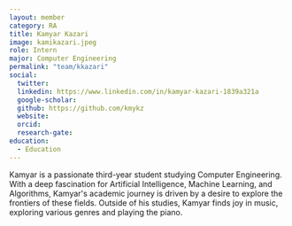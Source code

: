 ```yaml
---
layout: member
category: RA
title: Kamyar Kazari
image: kamikazari.jpeg
role: Intern
major: Computer Engineering
permalink: "team/kkazari"
social:
  twitter:
  linkedin: https://www.linkedin.com/in/kamyar-kazari-1839a321a
  google-scholar:
  github: https://github.com/kmykz
  website:
  orcid:
  research-gate:
education:
  - Education
---
```

Kamyar is a passionate third-year student studying Computer Engineering. With a deep fascination for Artificial Intelligence, Machine Learning, and Algorithms, Kamyar's academic journey is driven by a desire to explore the frontiers of these fields. Outside of his studies, Kamyar finds joy in music, exploring various genres and playing the piano.
